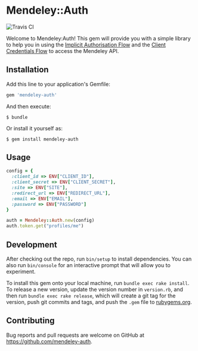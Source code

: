 # Mendeley::Auth

![Travis CI](https://travis-ci.org/Mendeley/mendeley-ruby-auth.svg?branch=master)

Welcome to Mendeley:Auth! This gem will provide you with a simple library to help you in using the [Implicit Authorisation Flow](http://dev.mendeley.com/reference/topics/authorization_implicit.html) and the [Client Credentials Flow](http://dev.mendeley.com/reference/topics/authorization_client_credentials.html) to access the Mendeley API.

## Installation

Add this line to your application's Gemfile:

```ruby
gem 'mendeley-auth'
```

And then execute:

    $ bundle

Or install it yourself as:

    $ gem install mendeley-auth

## Usage

```ruby
config = {
  :client_id => ENV["CLIENT_ID"],
  :client_secret => ENV["CLIENT_SECRET"],
  :site => ENV["SITE"],
  :redirect_url => ENV["REDIRECT_URL"],
  :email => ENV["EMAIL"],
  :password => ENV["PASSWORD"]
}

auth = Mendeley::Auth.new(config)
auth.token.get("profiles/me")
```

## Development

After checking out the repo, run `bin/setup` to install dependencies. You can also run `bin/console` for an interactive prompt that will allow you to experiment.

To install this gem onto your local machine, run `bundle exec rake install`. To release a new version, update the version number in `version.rb`, and then run `bundle exec rake release`, which will create a git tag for the version, push git commits and tags, and push the `.gem` file to [rubygems.org](https://rubygems.org).

## Contributing

Bug reports and pull requests are welcome on GitHub at https://github.com/mendeley-auth.

